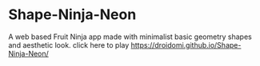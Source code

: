 # Shape-Ninja-Neon
A web based Fruit Ninja app made with minimalist basic geometry shapes and aesthetic look.
click here to play 
https://droidomi.github.io/Shape-Ninja-Neon/
